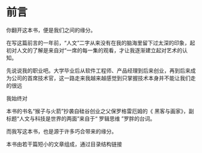 # 前言

你翻开这本书，便是我们之间的缘分。

在写这篇前言的一年前，“人文”二字从来没有在我的脑海里留下过太深的印象，起初对人文的了解是来自对“一席的每一集的观看，才让我逐渐建立起对艺术的认知。

先说说我的职业吧。大学毕业后从软件工程师、产品经理到后来创业，再到后来成为公司的首席技术官，这一路走来我越来越感觉到只掌握技术本身并不能让我们走的很远

我始终对

本书的书名“猴子与火箭”抄袭自硅谷创业之父保罗格雷厄姆的《 黑客与画家》，副标题“人文与科技是世界的两面”来自于“ 罗辑思维 ”罗胖的台词。

而我写这本书，也是源于许多巧合带来的缘分。

本书由若干篇短小的文章组成，通过目录结构链接

